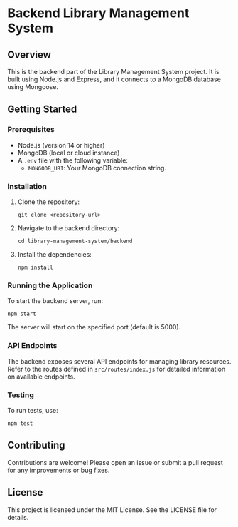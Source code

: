 # Backend Library Management System

## Overview
This is the backend part of the Library Management System project. It is built using Node.js and Express, and it connects to a MongoDB database using Mongoose.

## Getting Started

### Prerequisites
- Node.js (version 14 or higher)
- MongoDB (local or cloud instance)
- A `.env` file with the following variable:
  - `MONGODB_URI`: Your MongoDB connection string.

### Installation
1. Clone the repository:
   ```
   git clone <repository-url>
   ```
2. Navigate to the backend directory:
   ```
   cd library-management-system/backend
   ```
3. Install the dependencies:
   ```
   npm install
   ```

### Running the Application
To start the backend server, run:
```
npm start
```
The server will start on the specified port (default is 5000).

### API Endpoints
The backend exposes several API endpoints for managing library resources. Refer to the routes defined in `src/routes/index.js` for detailed information on available endpoints.

### Testing
To run tests, use:
```
npm test
```

## Contributing
Contributions are welcome! Please open an issue or submit a pull request for any improvements or bug fixes.

## License
This project is licensed under the MIT License. See the LICENSE file for details.